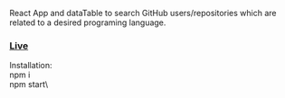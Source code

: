 React App and dataTable to search GitHub users/repositories which are related to a desired programing language.<br>
<h3><a href="https://github-users-search.azurewebsites.net/" target="_blank">Live</a></h3>

Installation:\
npm i\
npm start\
